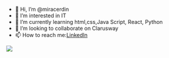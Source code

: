 - 👋 Hi, I’m @miracerdin
- 👀 I’m interested in IT
- 🌱 I’m currently learning html,css,Java Script, React, Python
- 💞️ I’m looking to collaborate on Clarusway
- 📫 How to reach me:[LinkedIn](www.linkedin.com/in/miracerdin)

<img src="https://github-readme-stats.vercel.app/api?username=miracerdin&theme=flag-india&show_icons=true" >
<!---
miracerdin/miracerdin is a ✨ special ✨ repository because its `README.md` (this file) appears on your GitHub profile.
You can click the Preview link to take a look at your changes.
--->
